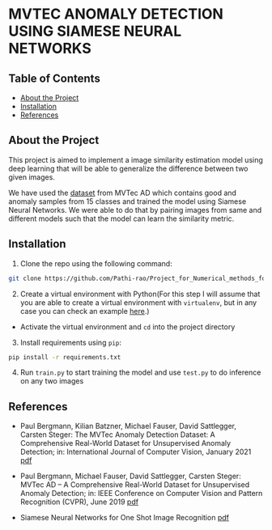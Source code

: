 # MVTEC ANOMALY DETECTION USING SIAMESE NEURAL NETWORKS

<!-- TABLE OF CONTENTS -->
## Table of Contents
  - [About the Project](#about-the-project)
  - [Installation](#installation)
  - [References](#references)

## About the Project
This project is aimed to implement a image similarity estimation model using deep learning that will be able to generalize the difference between two given images.

We have used the [dataset](https://www.mvtec.com/company/research/datasets/mvtec-ad) from MVTec AD which contains good and anomaly samples from 15 classes and trained the model using Siamese Neural Networks. We were able to do that by pairing images from same and different models such that the model can learn the similarity metric. 



## Installation

1. Clone the repo using the following command:
```bash
git clone https://github.com/Pathi-rao/Project_for_Numerical_methods_for_algorithmic_systems_and_NeuralNetworks 
```
2. Create a virtual environment with Python(For this step I will assume that you are able to create a virtual environment with `virtualenv`, but in any case you can check an example [here](https://realpython.com/python-virtual-environments-a-primer/).)

 - Activate the virtual environment and `cd` into the project directory

3. Install requirements using `pip`:
```bash
pip install -r requirements.txt
```
4. Run `train.py` to start training the model and use `test.py` to do inference on any two images
## References

* Paul Bergmann, Kilian Batzner, Michael Fauser, David Sattlegger, Carsten Steger: The MVTec Anomaly Detection Dataset: A Comprehensive Real-World Dataset for Unsupervised Anomaly Detection;
in: International Journal of Computer Vision, January 2021 [pdf](https://link.springer.com/content/pdf/10.1007/s11263-020-01400-4.pdf)

* Paul Bergmann, Michael Fauser, David Sattlegger, Carsten Steger: MVTec AD – A Comprehensive Real-World Dataset for Unsupervised Anomaly Detection;
in: IEEE Conference on Computer Vision and Pattern Recognition (CVPR), June 2019 [pdf](https://www.mvtec.com/fileadmin/Redaktion/mvtec.com/company/research/datasets/mvtec_ad.pdf) 

* Siamese Neural Networks for One Shot Image Recognition [pdf](https://www.cs.cmu.edu/~rsalakhu/papers/oneshot1.pdf)

